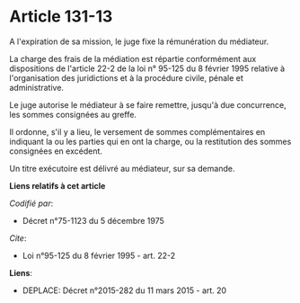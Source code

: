 # Article 131-13

A l'expiration de sa mission, le juge fixe la rémunération du médiateur. 

La charge des frais de la médiation est répartie conformément aux dispositions de l'article 22-2 de la loi n° 95-125 du 8
février 1995 relative à l'organisation des juridictions et à la procédure civile, pénale et administrative. 

Le juge autorise le médiateur à se faire remettre, jusqu'à due concurrence, les sommes consignées au greffe. 

Il ordonne, s'il y a lieu, le versement de sommes complémentaires en indiquant la ou les parties qui en ont la charge, ou la
restitution des sommes consignées en excédent. 

Un titre exécutoire est délivré au médiateur, sur sa demande.

**Liens relatifs à cet article**

_Codifié par_:

  - Décret n°75-1123 du 5 décembre 1975

_Cite_:

  - Loi n°95-125 du 8 février 1995 - art. 22-2

**Liens**:

  - DEPLACE: Décret n°2015-282 du 11 mars 2015 - art. 20
